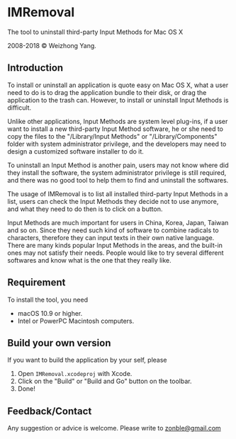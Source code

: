 # IMRemoval

The tool to uninstall third-party Input Methods for Mac OS X

2008-2018 © Weizhong Yang.

## Introduction

To install or uninstall an application is quote easy on Mac OS X, what a user need to do is to drag the application bundle to their disk, or drag the application to the trash can. However, to install or uninstall Input Methods is difficult.

Unlike other applications, Input Methods are system level plug-ins, if a user want to install a new third-party Input Method software, he or she need to copy the files to the "/Library/Input Methods" or "/Library/Components" folder with system administrator privilege, and the developers may need to design a customized software installer to do it. 

To uninstall an Input Method is another pain, users may not know where did they install the software, the system administrator privilege is still required, and there was no good tool to help them to find and uninstall the softwares.

The usage of IMRemoval is to list all installed third-party Input Methods in a list, users can check the Input Methods they decide not to use anymore, and what they need to do then is to click on a button.

Input Methods are much important for users in China, Korea, Japan, Taiwan and so on. Since they need such kind of software to combine radicals to characters, therefore they can input texts in their own native language. There are many kinds popular Input Methods in the areas, and the built-in ones may not satisfy their needs. People would like to try several different softwares and know what is the one that they really like.

## Requirement

To install the tool, you need

* macOS 10.9 or higher.
* Intel or PowerPC Macintosh computers.

## Build your own version

If you want to build the application by your self, please 

1. Open ``IMRemoval.xcodeproj`` with Xcode.
2. Click on the "Build" or "Build and Go" button on the toolbar.
3. Done!

## Feedback/Contact

Any suggestion or advice is welcome. Please write to zonble@gmail.com
